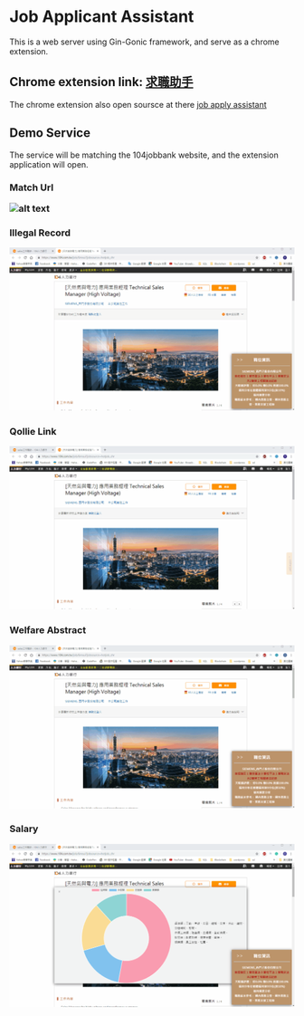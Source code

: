 Job Applicant Assistant
========================
This is a web server using Gin-Gonic framework, and serve as a chrome extension.

Chrome extension link: <a href="https://tinyurl.com/y4j54rpl">求職助手</a>
------------------------

The chrome extension also open soursce at there <a href="https://github.com/CaiYueTing/job-apply-assistant">job apply assistant</a>


Demo Service
---------------------------
The service will be matching the 104jobbank website, and the extension application will open.

<h3>Match Url

![alt text](https://github.com/CaiYueTing/Job_Applicant_Assistant/blob/master/demo/match.gif)

<h3>Illegal Record

![alt text](https://github.com/CaiYueTing/Job_Applicant_Assistant/blob/master/demo/illegalrecord.gif)

<h3>Qollie Link

![alt text](https://github.com/CaiYueTing/Job_Applicant_Assistant/blob/master/demo/qollie.gif)

<h3>Welfare Abstract

![alt text](https://github.com/CaiYueTing/Job_Applicant_Assistant/blob/master/demo/welfare.gif)

<h3>Salary

![alt text](https://github.com/CaiYueTing/Job_Applicant_Assistant/blob/master/demo/salary.gif)